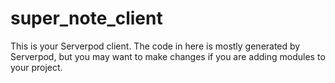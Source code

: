# super_note_client

This is your Serverpod client. The code in here is mostly generated by
Serverpod, but you may want to make changes if you are adding modules to your
project.
